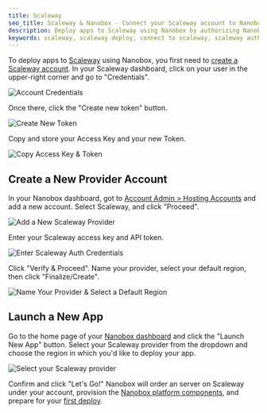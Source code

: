 ```yaml
---
title: Scaleway
seo_title: Scaleway & Nanobox - Connect your Scaleway account to Nanobox
description: Deploy apps to Scaleway using Nanobox by authorizing Nanobox to order and provision servers on your behalf. This doc walks through the authorization process.
keywords: scaleway, scaleway deploy, connect to scaleway, scaleway auth, connect to cloud provider
---
```


To deploy apps to [Scaleway](https://www.scaleway.com/) using Nanobox, you first need to [create a Scaleway account](https://cloud.scaleway.com/#/signup). In your Scaleway dashboard, click on your user in the upper-right corner and go to "Credentials".

![Account Credentials](/assets/images/scaleway-account-credentials.png)

Once there, click the "Create new token" button.

![Create New Token](/assets/images/scaleway-create-new-token.png)

Copy and store your Access Key and your new Token.

![Copy Access Key & Token](/assets/images/scale-way-access-key-token.png)

## Create a New Provider Account
In your Nanobox dashboard, got to [Account Admin > Hosting Accounts](https://dashboard.nanobox.io/provider_accounts) and add a new account. Select Scaleway, and click "Proceed".

![Add a New Scaleway Provider](/assets/images/new-provider-scaleway.png)

Enter your Scaleway access key and API token.

![Enter Scaleway Auth Credentials](/assets/images/new-provider-scaleway-auth.png)

Click "Verify & Proceed". Name your provider, select your default region, then click "Finalize/Create".

![Name Your Provider & Select a Default Region](/assets/images/new-provider-scaleway-name.png)

## Launch a New App
Go to the home page of your [Nanobox dashboard](https://dashboard.nanobox.io) and click the "Launch New App" button. Select your Scaleway provider from the dropdown and choose the region in which you'd like to deploy your app.

![Select your Scaleway provider](/assets/images/new-app-scaleway.png)

Confirm and click "Let's Go!" Nanobox will order an server on Scaleway under your account, provision the [Nanobox platform components](/live-app-management/platform-components/), and prepare for your [first deploy](/workflow/deploy-code/).
